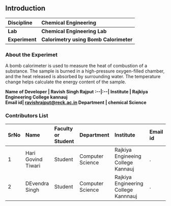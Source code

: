 ## Introduction


<b>Discipline | <b>Chemical Engineering
:--|:--|
<b> Lab | <b> Chemical Engineering Lab
<b> Experiment|     <b> Calorimetry using Bomb Calorimeter

### About the Experimet 
A bomb calorimeter is used to measure the heat of combustion of a substance. The sample is burned in a high-pressure oxygen-filled chamber, and the heat released is absorbed by surrounding water. The temperature change helps calculate the energy content of the sample.

<b>Name of Developer |
<b> Ravish Singh Rajput
:--|:--|
<b> Institute | <b> Rajkiya Engineering College kannauj  
<b> Email id|     <b> ravishrajput@reck.ac.in
<b> Department | chemical Science 

### Contributors List

SrNo | Name | Faculty or Student | Department| Institute | Email id
:--|:--|:--|:--|:--|:--|
1 | Hari Govind Tiwari | Student | Computer Science | Rajkiya Engineeing College Kannauj | .
2 | DEvendra Singh  | Student | Computer Science  | Rajkiya Engineering College Kannnauj | .
